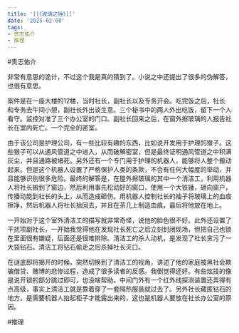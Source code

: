 ```yaml
---
title: '[[《玻璃之锤》]]'
date: '2025-02-08'
tags:
- 贵志佑介
- 推理
---
```

#贵志佑介

非常有意思的诡计，不过这个我是真的猜到了。小说之中还提出了很多的伪解答，也很有意思。

案件是在一座大楼的12楼，当时社长，副社长以及专务开会。吃完饭之后，社长和专务去午间小憩，副社长外出谈生意。三个秘书中的两人外出吃饭，留下一个人看守。监控对准了三个办公室的门口。副社长回来之后，在窗外擦玻璃的人报告社长在室内死亡。一个完全的密室。

由于该公司是护理公司，有一些比较有趣的东西，比如说开发用于护理的猴子。这些猴子可以从通风管道之中进入，从而破解密室，但是最终证明通风管道之中积满灰尘，并且通路被堵死。另外还有一个专门用于护理的机器人，能够将人整个搬动起来。但是这个机器人设置了严格保护人类的条款，不会有任何大幅度的举动，并且能够识别很多危险。最终的解答是，在屋外擦玻璃的其中一个清洁工，利用机器人将社长搬到了窗边，然后利用事先松动好的窗口，使用一个大铁锤，砸向窗户，传播动能到社长的头上，从而造成砸伤。用机器人控制社长的袖子将玻璃上的血痕擦净，然后机器人将社长抬回去，并且在茶几上制造血痕，最后将他放在地上。

一开始对于这个室外清洁工的描写就非常奇怪，说他的脸色很不好。此外还设置了干扰项副社长，一开始我觉得他在发现社长死亡之后立刻封闭现场，但把自己也锁在里面很有嫌疑，后面还是很难排除。清洁工的杀人动机，是发现了社长贪污了一大袋钻石。清洁工将钻石偷走之后杀掉社长灭口。

在谜底即将揭开的时候，突然切换到了清洁工的视角，讲述了他的家庭被黑社会欺骗借贷、赌博的悲惨过程，造成了很多读者的反感。我倒觉得还好。有些炫技的像是说开锁的部分跳过即可，也没啥帮助。中间门外有一个红外线探测装置还弄得有点高级，事实上清洁工就是靠着穿了一套隔热服装就过去了。另外社长藏匿钻石的地方，是需要机器人抬起柜子才能露出来的，这也是机器人要放在社长办公室的原因。

#推理
